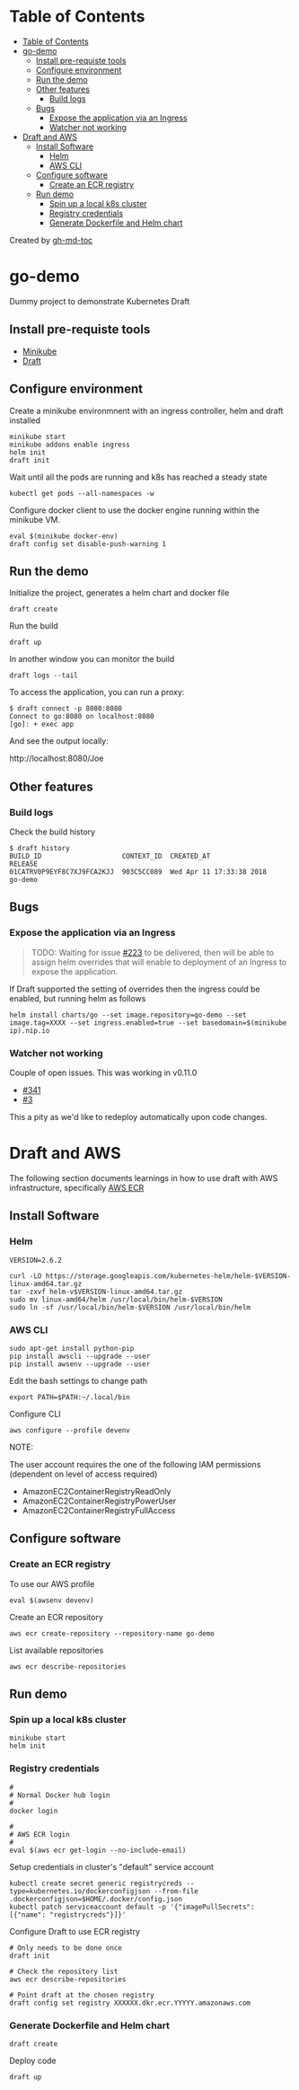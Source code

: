 Table of Contents
=================

   * [Table of Contents](#table-of-contents)
   * [go-demo](#go-demo)
      * [Install pre-requiste tools](#install-pre-requiste-tools)
      * [Configure environment](#configure-environment)
      * [Run the demo](#run-the-demo)
      * [Other features](#other-features)
         * [Build logs](#build-logs)
      * [Bugs](#bugs)
         * [Expose the application via an Ingress](#expose-the-application-via-an-ingress)
         * [Watcher not working](#watcher-not-working)
   * [Draft and AWS](#draft-and-aws)
      * [Install Software](#install-software)
         * [Helm](#helm)
         * [AWS CLI](#aws-cli)
      * [Configure software](#configure-software)
         * [Create an ECR registry](#create-an-ecr-registry)
      * [Run demo](#run-demo)
         * [Spin up a local k8s cluster](#spin-up-a-local-k8s-cluster)
         * [Registry credentials](#registry-credentials)
         * [Generate Dockerfile and Helm chart](#generate-dockerfile-and-helm-chart)

Created by [gh-md-toc](https://github.com/ekalinin/github-markdown-toc)


# go-demo

Dummy project to demonstrate Kubernetes Draft

## Install pre-requiste tools

- [Minikube](https://kubernetes.io/docs/tasks/tools/install-minikube/)
- [Draft](https://draft.sh/)

## Configure environment

Create a minikube environmnent with an ingress controller, helm and draft installed

```
minikube start
minikube addons enable ingress
helm init
draft init 
```
Wait until all the pods are running and k8s has reached a steady state

```
kubectl get pods --all-namespaces -w
```

Configure docker client to use the docker engine running within the minikube VM.

```
eval $(minikube docker-env)
draft config set disable-push-warning 1
```

## Run the demo

Initialize the project, generates a helm chart and docker file

```
draft create
```

Run the build

```
draft up
```

In another window you can monitor the build

```
draft logs --tail
```

To access the application, you can run a proxy:

```
$ draft connect -p 8080:8080
Connect to go:8080 on localhost:8080
[go]: + exec app
```

And see the output locally:

http://localhost:8080/Joe

## Other features

### Build logs

Check the build history

```
$ draft history
BUILD_ID                  	CONTEXT_ID	CREATED_AT              	RELEASE
01CATRV0P9EYF8C7XJ9FCA2KJJ	903C5CC089	Wed Apr 11 17:33:38 2018	go-demo
```


## Bugs

### Expose the application via an Ingress

> TODO: 
> Waiting for issue [#223](https://github.com/Azure/draft/issues/223) to be delivered, then will be able to assign 
> helm overrides that will enable to deployment of an Ingress to expose the application.

If Draft supported the setting of overrides then the ingress could be enabled, but running helm as follows

```
helm install charts/go --set image.repository=go-demo --set image.tag=XXXX --set ingress.enabled=true --set basedomain=$(minikube ip).nip.io
```

### Watcher not working

Couple of open issues. This was working in v0.11.0

- [#341](https://github.com/Azure/draft/issues/341)
- [#3](https://github.com/Azure/draft/issues/3)

This a pity as we'd like to redeploy automatically upon code changes.

# Draft and AWS

The following section documents learnings in how to use draft with AWS infrastructure, specifically [AWS ECR](https://docs.aws.amazon.com/AmazonECR/latest/userguide/what-is-ecr.html)

## Install Software

### Helm

```
VERSION=2.6.2

curl -LO https://storage.googleapis.com/kubernetes-helm/helm-$VERSION-linux-amd64.tar.gz
tar -zxvf helm-v$VERSION-linux-amd64.tar.gz
sudo mv linux-amd64/helm /usr/local/bin/helm-$VERSION
sudo ln -sf /usr/local/bin/helm-$VERSION /usr/local/bin/helm
```

### AWS CLI

```
sudo apt-get install python-pip
pip install awscli --upgrade --user
pip install awsenv --upgrade --user
```

Edit the bash settings to change path

```
export PATH=$PATH:~/.local/bin
```

Configure CLI

```
aws configure --profile devenv
```

NOTE:

The user account requires the one of the following IAM permissions (dependent on level of access required)

- AmazonEC2ContainerRegistryReadOnly
- AmazonEC2ContainerRegistryPowerUser
- AmazonEC2ContainerRegistryFullAccess


## Configure software

### Create an ECR registry

To use our AWS profile

```
eval $(awsenv devenv)
```

Create an ECR repository

```
aws ecr create-repository --repository-name go-demo
```

List available repositories

```
aws ecr describe-repositories
```

## Run demo

### Spin up a local k8s cluster

```
minikube start
helm init
```

### Registry credentials

```
#
# Normal Docker hub login
#
docker login

#
# AWS ECR login
#
eval $(aws ecr get-login --no-include-email)
```

Setup credentials in cluster's "default" service account 

```
kubectl create secret generic registrycreds --type=kubernetes.io/dockerconfigjson --from-file .dockerconfigjson=$HOME/.docker/config.json
kubectl patch serviceaccount default -p '{"imagePullSecrets": [{"name": "registrycreds"}]}'
```

Configure Draft to use ECR registry

```
# Only needs to be done once
draft init

# Check the repository list
aws ecr describe-repositories

# Point draft at the chosen registry
draft config set registry XXXXXX.dkr.ecr.YYYYY.amazonaws.com
``` 

### Generate Dockerfile and Helm chart

```
draft create
```

Deploy code

```
draft up
```
